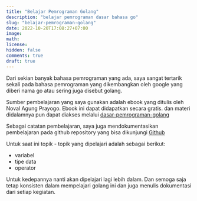 ```yaml
---
title: "Belajar Pemrograman Golang"
description: "belajar pemrograman dasar bahasa go"
slug: "belajar-pemrograman-golang"
date: 2022-10-20T17:08:27+07:00
image: 
math: 
license: 
hidden: false
comments: true
draft: true
---
```


Dari sekian banyak bahasa pemrograman yang ada, saya sangat tertarik sekali pada bahasa pemrograman yang dikembangkan oleh google yang diberi nama go atau sering juga disebut golang.

Sumber pembelajaran yang saya gunakan adalah ebook yang ditulis oleh Noval Agung Prayogo. Ebook ini dapat didapatkan secara gratis. dan materi didalamnya pun dapat diakses melalui [dasar-pemrograman-golang](https://dasarpemrogramangolang.novalagung.com/)

Sebagai catatan pembelajaran, saya juga mendokumentasikan pembelajaran pada github repository yang bisa dikunjungi [Github](https://github.com/ilhammfadilah/dasar-pemrograman-golang)

Untuk saat ini topik - topik yang dipelajari adalah sebagai berikut:
- variabel
- tipe data
- operator

Untuk kedepannya nanti akan dipelajari lagi lebih dalam. Dan semoga saja tetap konsisten dalam mempelajari golang ini dan juga menulis dokumentasi dari setiap kegiatan.